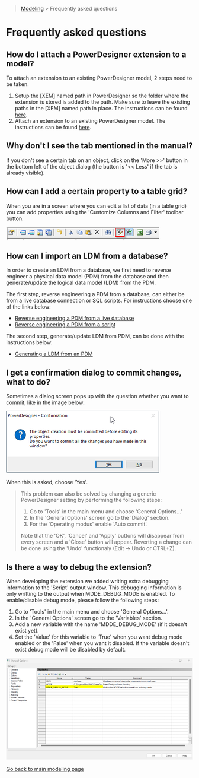 > [Modeling](./README.md) > Frequently asked questions

# Frequently asked questions

## How do I attach a PowerDesigner extension to a model?

To attach an extension to an existing PowerDesigner model, 2 steps need to be taken.
1. Setup the [XEM] named path in PowerDesigner so the folder where the extension is stored is added to the path. Make sure to leave the existing paths in the [XEM] named path in place. The instructions can be found [here](https://help.sap.com/docs/SAP_POWERDESIGNER/abd3434b4987485c92057ab9392aadbe/c7e182f46e1b1014a4c38d524df99995.html).
2. Attach an extension to an existing PowerDesigner model. The instructions can be found [here](https://help.sap.com/docs/SAP_POWERDESIGNER/31c48596e34446a68956e0aa7e700a2e/c7e1ddda6e1b101482c096290e45387b.html).

## Why don't I see the tab mentioned in the manual?

If you don't see a certain tab on an object, click on the 'More >>' button in the bottom left of the object dialog (the button is '<< Less' if the tab is already visible).

## How can I add a certain property to a table grid?

When you are in a screen where you can edit a list of data (in a table grid) you can add properties using the 'Customize Columns and Filter' toolbar button.

![Customize Columns and Filters](img/faq_table_grid_add_columns.png)

## How can I import an LDM from a database?

In order to create an LDM from a database, we first need to reverse engineer a physical data model (PDM) from the database and then generate/update the logical data model (LDM) from the PDM.

The first step, reverse engineering a PDM from a database, can either be from a live database connection or SQL scripts. For instructions choose one of the links below:
- [Reverse engineering a PDM from a live database](https://help.sap.com/docs/SAP_POWERDESIGNER/856348b84a7c479489d5172a630f014d/c7cbc2a36e1b10149b25d0a193caf56c.html)
- [Reverse engineering a PDM from a script](https://help.sap.com/docs/SAP_POWERDESIGNER/856348b84a7c479489d5172a630f014d/c7cbaea46e1b1014a962e24470da14db.html)

The second step, generate/update LDM from PDM, can be done with the instructions below:
- [Generating a LDM from an PDM](https://help.sap.com/docs/SAP_POWERDESIGNER/856348b84a7c479489d5172a630f014d/c7c994ac6e1b1014a7cee7aac852831e.html?locale=en-US)

## I get a confirmation dialog to commit changes, what to do?

Sometimes a dialog screen pops up with the question whether you want to commit, like in the image below:

![PowerDesigner commit object creation](img/powerdesigner_commit_message.png)

When this is asked, choose 'Yes'.

> This problem can also be solved by changing a generic PowerDesigner setting by performing the following steps:
> 1. Go to 'Tools' in the main menu and choose 'General Options...'
> 1. In the 'General Options' screen go to the 'Dialog' section.
> 1. For the 'Operating modus' enable 'Auto commit'.
>
> Note that the 'OK', 'Cancel' and 'Apply' buttons will disappear from every screen and a 'Close' button will appear. Reverting a change can be done using the 'Undo' functionaly (Edit -> Undo or CTRL+Z).

## Is there a way to debug the extension?

When developing the extension we added writing extra debugging information to the 'Script' output window. This debugging information is only writting to the output when MDDE_DEBUG_MODE is enabled. To enable/disable debug mode, please follow the following steps:

1. Go to 'Tools' in the main menu and choose 'General Options...'.
1. In the 'General Options' screen go to the 'Variables' section.
1. Add a new variable with the name 'MDDE_DEBUG_MODE' (if it doesn't exist yet).
1. Set the 'Value' for this variable to 'True' when you want debug mode enabled or the 'False' when you want it disabled. If the variable doesn't exist debug mode will be disabled by default.

![Extension debug mode](img/extension_debug_mode.png)

[Go back to main modeling page](./README.md)
